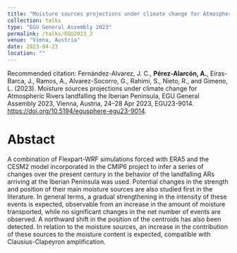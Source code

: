 ```yaml
---
title: "Moisture sources projections under climate change for Atmospheric Rivers landfalling the Iberian Peninsula"
collection: talks
type: "EGU General Assembly 2023"
permalink: /talks/EGU2023_2
venue: "Viena, Austria"
date: 2023-04-23
location: ""
---
```


Recommended citation: Fernández-Alvarez, J. C., <b>Pérez-Alarcón, A.</b>, Eiras-Barca, J., Ramos, A., Alvarez-Socorro, G., Rahimi, S., Nieto, 
R., and Gimeno, L. (2023). Moisture sources projections under climate change for Atmospheric Rivers landfalling the Iberian Peninsula, EGU General
Assembly 2023, Vienna, Austria, 24–28 Apr 2023, EGU23-9014. https://doi.org/10.5194/egusphere-egu23-9014. 


# Abstact
A combination of Flexpart-WRF simulations forced with ERA5 and the CESM2 model incorporated in the CMIP6 project to infer a series of changes over 
the present century in the behavior of the landfalling ARs arriving at the Iberian Peninsula was used. Potential changes in the strength and
position of their main moisture sources are also studied first in the literature. In general terms, a gradual strengthening in the intensity of 
these events is expected, observable from an increase in the amount of moisture transported, while no significant changes in the net number of 
events are observed. A northward shift in the position of the centroids has also been detected. In relation to the moisture sources, an increase 
in the contribution of these sources to the moisture content is expected, compatible with Clausius-Clapeyron amplification.
